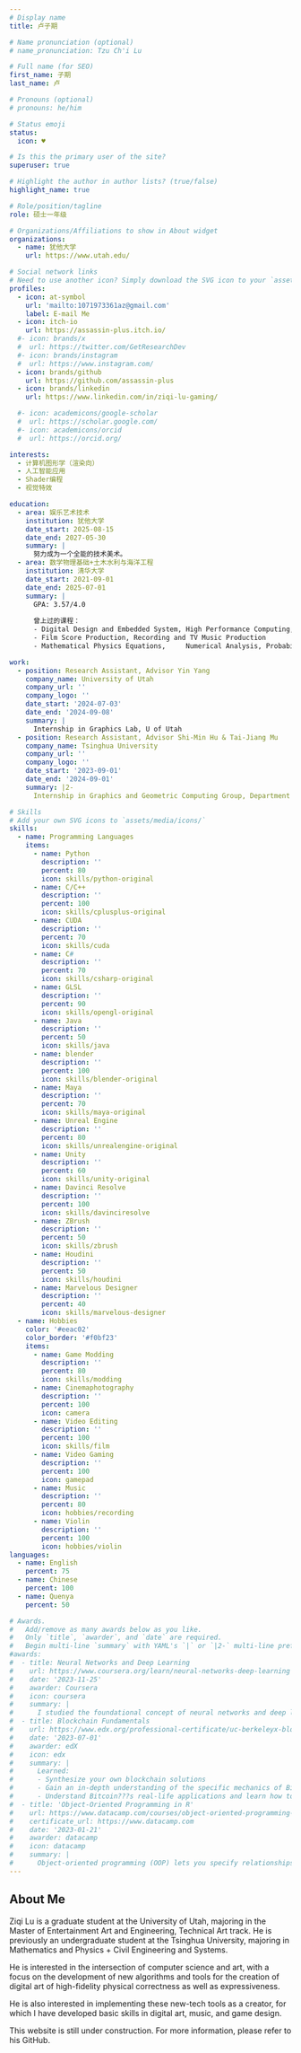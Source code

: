 ```yaml
---
# Display name
title: 卢子期

# Name pronunciation (optional)
# name_pronunciation: Tzu Ch'i Lu

# Full name (for SEO)
first_name: 子期
last_name: 卢

# Pronouns (optional)
# pronouns: he/him

# Status emoji
status:
  icon: ♥

# Is this the primary user of the site?
superuser: true

# Highlight the author in author lists? (true/false)
highlight_name: true

# Role/position/tagline
role: 硕士一年级

# Organizations/Affiliations to show in About widget
organizations:
  - name: 犹他大学
    url: https://www.utah.edu/

# Social network links
# Need to use another icon? Simply download the SVG icon to your `assets/media/icons/` folder.
profiles:
  - icon: at-symbol
    url: 'mailto:1071973361az@gmail.com'
    label: E-mail Me
  - icon: itch-io
    url: https://assassin-plus.itch.io/
  #- icon: brands/x
  #  url: https://twitter.com/GetResearchDev
  #- icon: brands/instagram
  #  url: https://www.instagram.com/
  - icon: brands/github
    url: https://github.com/assassin-plus
  - icon: brands/linkedin
    url: https://www.linkedin.com/in/ziqi-lu-gaming/

  #- icon: academicons/google-scholar
  #  url: https://scholar.google.com/
  #- icon: academicons/orcid
  #  url: https://orcid.org/

interests:
  - 计算机图形学（渲染向）
  - 人工智能应用
  - Shader编程
  - 视觉特效

education:
  - area: 娱乐艺术技术
    institution: 犹他大学
    date_start: 2025-08-15
    date_end: 2027-05-30
    summary: |
      努力成为一个全能的技术美术。
  - area: 数学物理基础+土木水利与海洋工程
    institution: 清华大学
    date_start: 2021-09-01
    date_end: 2025-07-01
    summary: |
      GPA: 3.57/4.0
  
      曾上过的课程：
      - Digital Design and Embedded System, High Performance Computing,	Computer Systems, Computer Graphics, Artificial Intelligence, Data Structure
      - Film Score Production, Recording and TV Music Production
      - Mathematical Physics Equations, 	Numerical Analysis, Probability and Stochastic Processes

work:
  - position: Research Assistant, Advisor Yin Yang
    company_name: University of Utah
    company_url: ''
    company_logo: ''
    date_start: '2024-07-03'
    date_end: '2024-09-08'
    summary: |
      Internship in Graphics Lab, U of Utah
  - position: Research Assistant, Advisor Shi-Min Hu & Tai-Jiang Mu
    company_name: Tsinghua University
    company_url: ''
    company_logo: ''
    date_start: '2023-09-01'
    date_end: '2024-09-01'
    summary: |2-
      Internship in Graphics and Geometric Computing Group, Department of Computer Science and Technology

# Skills
# Add your own SVG icons to `assets/media/icons/`
skills:
  - name: Programming Languages
    items:
      - name: Python
        description: ''
        percent: 80
        icon: skills/python-original
      - name: C/C++
        description: ''
        percent: 100
        icon: skills/cplusplus-original
      - name: CUDA
        description: ''
        percent: 70
        icon: skills/cuda
      - name: C#
        description: ''
        percent: 70
        icon: skills/csharp-original
      - name: GLSL
        description: ''
        percent: 90
        icon: skills/opengl-original
      - name: Java
        description: ''
        percent: 50
        icon: skills/java
      - name: blender
        description: ''
        percent: 100
        icon: skills/blender-original
      - name: Maya
        description: ''
        percent: 70
        icon: skills/maya-original
      - name: Unreal Engine
        description: ''
        percent: 80
        icon: skills/unrealengine-original
      - name: Unity
        description: ''
        percent: 60
        icon: skills/unity-original
      - name: Davinci Resolve
        description: ''
        percent: 100
        icon: skills/davinciresolve
      - name: ZBrush
        description: ''
        percent: 50
        icon: skills/zbrush
      - name: Houdini
        description: ''
        percent: 50
        icon: skills/houdini
      - name: Marvelous Designer
        description: ''
        percent: 40
        icon: skills/marvelous-designer
  - name: Hobbies
    color: '#eeac02'
    color_border: '#f0bf23'
    items:
      - name: Game Modding
        description: ''
        percent: 80
        icon: skills/modding
      - name: Cinemaphotography
        description: ''
        percent: 100
        icon: camera
      - name: Video Editing
        description: ''
        percent: 100
        icon: skills/film
      - name: Video Gaming
        description: ''
        percent: 100
        icon: gamepad
      - name: Music
        description: ''
        percent: 80
        icon: hobbies/recording
      - name: Violin
        description: ''
        percent: 100
        icon: hobbies/violin
languages:
  - name: English
    percent: 75
  - name: Chinese
    percent: 100
  - name: Quenya
    percent: 50

# Awards.
#   Add/remove as many awards below as you like.
#   Only `title`, `awarder`, and `date` are required.
#   Begin multi-line `summary` with YAML's `|` or `|2-` multi-line prefix and indent 2 spaces below.
#awards:
#  - title: Neural Networks and Deep Learning
#    url: https://www.coursera.org/learn/neural-networks-deep-learning
#    date: '2023-11-25'
#    awarder: Coursera
#    icon: coursera
#    summary: |
#      I studied the foundational concept of neural networks and deep learning. By the end, I was familiar with the significant technological trends driving the rise of deep learning; build, train, and apply fully connected deep neural networks; implement efficient (vectorized) neural networks; identify key parameters in a neural network???s architecture; and apply deep learning to your own applications.
#  - title: Blockchain Fundamentals
#    url: https://www.edx.org/professional-certificate/uc-berkeleyx-blockchain-fundamentals
#    date: '2023-07-01'
#    awarder: edX
#    icon: edx
#    summary: |
#      Learned:
#      - Synthesize your own blockchain solutions
#      - Gain an in-depth understanding of the specific mechanics of Bitcoin
#      - Understand Bitcoin???s real-life applications and learn how to attack and destroy Bitcoin, Ethereum, smart contracts and Dapps, and alternatives to Bitcoin???s Proof-of-Work consensus algorithm
#  - title: 'Object-Oriented Programming in R'
#    url: https://www.datacamp.com/courses/object-oriented-programming-with-s3-and-r6-in-r
#    certificate_url: https://www.datacamp.com
#    date: '2023-01-21'
#    awarder: datacamp
#    icon: datacamp
#    summary: |
#      Object-oriented programming (OOP) lets you specify relationships between functions and the objects that they can act on, helping you manage complexity in your code. This is an intermediate level course, providing an introduction to OOP, using the S3 and R6 systems. S3 is a great day-to-day R programming tool that simplifies some of the functions that you write. R6 is especially useful for industry-specific analyses, working with web APIs, and building GUIs.
---
```

## About Me

Ziqi Lu is a graduate student at the University of Utah, majoring in the Master of Entertainment Art and Engineering, Technical Art track. He is  previously an undergraduate student at the Tsinghua University, majoring in Mathematics and Physics + Civil Engineering and Systems.

He is interested in the intersection of computer science and art, with a focus on the development of new algorithms and tools for the creation of digital art of high-fidelity physical correctness as well as expressiveness.

He is also interested in implementing these new-tech tools as a creator, for which I have developed basic skills in digital art, music, and game design.

This website is still under construction. For more information, please refer to his GitHub.
